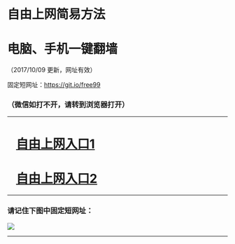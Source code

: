 ﻿# 自由上网简易方法

# 电脑、手机一键翻墙

（2017/10/09 更新，网址有效）

固定短网址：https://git.io/free99

### （微信如打不开，请转到浏览器打开）


***





# &nbsp;&nbsp; <a href="http://ft2655123912.fwq-tz-1001.info/fwqtz01.html?t=100900128207 " target="_blank">自由上网入口1</a>
# &nbsp;&nbsp; <a href="http://ft300778460.fwq-tz-1002.info/fwqtz02.html?t=10090019230 " target="_blank">自由上网入口2</a>
***

### 请记住下图中固定短网址：

<img src="https://s3-us-west-2.amazonaws.com/fwq-1001/yjfq-20170905okok.png" /> 


***

